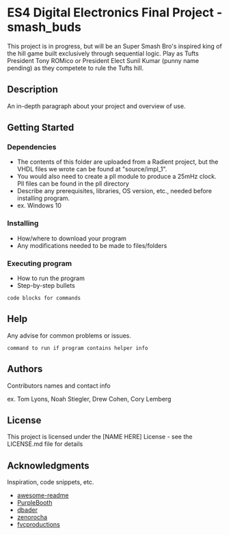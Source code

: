 # ES4 Digital Electronics Final Project - smash_buds

This project is in progress, but will be an Super Smash Bro's inspired king of the hill game built exclusively through sequential logic. Play as Tufts
President Tony ROMico or President Elect Sunil Kumar (punny name pending) as they competete to rule the Tufts hill.

## Description

An in-depth paragraph about your project and overview of use.

## Getting Started

### Dependencies

* The contents of this folder are uploaded from a Radient project, but the VHDL files we wrote can be found at "source/impl_1". 
* You would also need to create a pll module to produce a 25mHz clock. Pll files can be found in the pll directory
* Describe any prerequisites, libraries, OS version, etc., needed before installing program.
* ex. Windows 10

### Installing

* How/where to download your program
* Any modifications needed to be made to files/folders

### Executing program

* How to run the program
* Step-by-step bullets
```
code blocks for commands
```

## Help

Any advise for common problems or issues.
```
command to run if program contains helper info
```

## Authors

Contributors names and contact info

ex. Tom Lyons, Noah Stiegler, Drew Cohen, Cory Lemberg 


## License

This project is licensed under the [NAME HERE] License - see the LICENSE.md file for details

## Acknowledgments

Inspiration, code snippets, etc.
* [awesome-readme](https://github.com/matiassingers/awesome-readme)
* [PurpleBooth](https://gist.github.com/PurpleBooth/109311bb0361f32d87a2)
* [dbader](https://github.com/dbader/readme-template)
* [zenorocha](https://gist.github.com/zenorocha/4526327)
* [fvcproductions](https://gist.github.com/fvcproductions/1bfc2d4aecb01a834b46)
